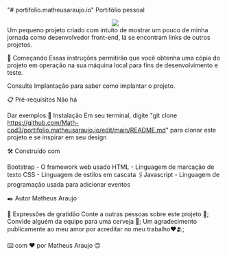 "# portifolio.matheusaraujo.io" 
Portifólio pessoal
<div align="center">
<img src="https://user-images.githubusercontent.com/79392166/190942930-d52b6cb8-786d-43d0-92e4-1edbe3b2430c.jpg">
</div>
Um pequeno projeto criado com intuito de mostrar um pouco de minha jornada como desenvolvedor front-end, lá se encontram links de outros projetos.

🚀 Começando
Essas instruções permitirão que você obtenha uma cópia do projeto em operação na sua máquina local para fins de desenvolvimento e teste.

Consulte Implantação para saber como implantar o projeto.

📋 Pré-requisitos
Não há

Dar exemplos
🔧 Instalação
Em seu terminal, digite "git clone https://github.com/Math-cod3/portifolio.matheusaraujo.io/edit/main/README.md" para clonar este projeto e se inspirar em seu design

🛠️ Construído com

Bootstrap - O framework web usado
HTML - Linguagem de marcação de texto
CSS - Linguagem de estilos em cascata
🖇Javascript - Linguagem de programação usada para adicionar eventos

✒️ Autor
Matheus Araujo

🎁 Expressões de gratidão
Conte a outras pessoas sobre este projeto 📢;
Convide alguém da equipe para uma cerveja 🍺;
Um agradecimento publicamente ao meu amor por acreditar no meu trabalho❤️🫂;

⌨️ com ❤️ por Matheus Araujo 😊
